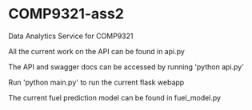 # COMP9321-ass2
Data Analytics Service for COMP9321


All the current work on the API can be found in api.py

The API and swagger docs can be accessed by running 'python api.py'

Run 'python main.py' to run the current flask webapp

The current fuel prediction model can be found in fuel_model.py